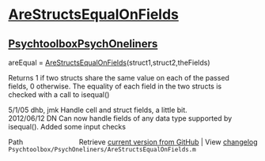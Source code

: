 # [AreStructsEqualOnFields](AreStructsEqualOnFields)
## [Psychtoolbox](Psychtoolbox)[PsychOneliners](PsychOneliners)

areEqual = [AreStructsEqualOnFields](AreStructsEqualOnFields)(struct1,struct2,theFields)  
  
Returns 1 if two structs share the same value on each of the passed  
fields, 0 otherwise.  The equality of each field in the two structs is  
checked with a call to isequal()  
  
5/1/05     dhb, jmk   Handle cell and struct fields, a little bit.  
2012/06/12 DN         Can now handle fields of any data type supported by  
                      isequal(). Added some input checks  




<div class="code_header" style="text-align:right;">
  <span style="float:left;">Path&nbsp;&nbsp;</span> <span class="counter">Retrieve <a href=
  "https://raw.github.com/Psychtoolbox-3/Psychtoolbox-3/beta/Psychtoolbox/PsychOneliners/AreStructsEqualOnFields.m">current version from GitHub</a> | View <a href=
  "https://github.com/Psychtoolbox-3/Psychtoolbox-3/commits/beta/Psychtoolbox/PsychOneliners/AreStructsEqualOnFields.m">changelog</a></span>
</div>
<div class="code">
  <code>Psychtoolbox/PsychOneliners/AreStructsEqualOnFields.m</code>
</div>


